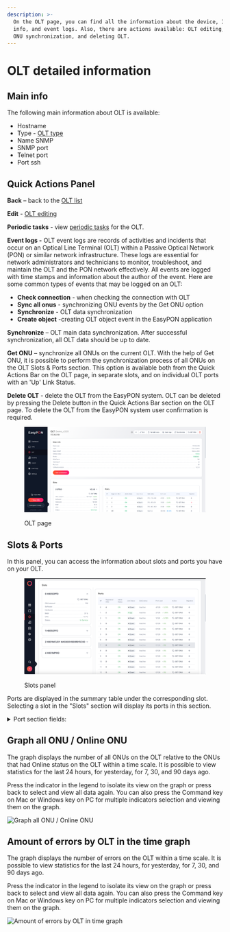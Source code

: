 ```yaml
---
description: >-
  On the OLT page, you can find all the information about the device, Its main
  info, and event logs. Also, there are actions available: OLT editing, OLT and
  ONU synchronization, and deleting OLT.
---
```


# OLT detailed information

## Main info&#x20;

The following main information about OLT is available:

* Hostname&#x20;
* Type - [OLT type](../../easypon-information/supported-olts.md)
* Name SNMP
* SNMP port
* Telnet port
* Port ssh

## Quick Actions Panel

**Back** – back to the [OLT list](../)

**Edit** - [OLT editing](../add-olt.md#edit-olt)

**Periodic tasks** - view [periodic tasks](../../access-and-management/periodic-tasks.md) for the OLT.

**Event logs -** OLT event logs are records of activities and incidents that occur on an Optical Line Terminal (OLT) within a Passive Optical Network (PON) or similar network infrastructure. These logs are essential for network administrators and technicians to monitor, troubleshoot, and maintain the OLT and the PON network effectively. All events are logged with time stamps and information about the author of the event. Here are some common types of events that may be logged on an OLT:

* **Check connection** - when checking the connection with OLT
* **Sync all onus** - synchronizing ONU events by the Get ONU option
* **Synchronize** - OLT data synchronization
* **Create object** -creating OLT object event in the EasyPON application

**Synchronize** – OLT main data synchronization. After successful synchronization, all OLT data should be up to date.

**Get ONU** – synchronize all ONUs on the current OLT. With the help of Get ONU, it is possible to perform the synchronization process of all ONUs on the OLT Slots & Ports section. This option is available both from the Quick Actions Bar on the OLT page, in separate slots, and on individual OLT ports with an 'Up' Link Status.

**Delete OLT** - delete the OLT from the EasyPON system. OLT can be deleted by pressing the Delete button in the Quick Actions Bar section on the OLT page. To delete the OLT from the EasyPON system user confirmation is required.

<figure><img src="../../.gitbook/assets/Screenshot 2023-11-22 at 22.16.33.png" alt=""><figcaption><p>OLT page</p></figcaption></figure>

## Slots & Ports

In this panel, you can access the information about slots and ports you have on your OLT.

<figure><img src="../../.gitbook/assets/Screenshot 2023-09-28 at 22.11.08.png" alt=""><figcaption><p>Slots panel</p></figcaption></figure>

Ports are displayed in the summary table under the corresponding slot. Selecting a slot in the "Slots" section will display its ports in this section.

<details>

<summary>Port section fields:</summary>

**№** - serial number of the port&#x20;

**Registered ONU** – the number of registered ONUs on the port&#x20;

**Admin Status (On/Off)** - administrative status of the port, which can be interactively changed by a left button click.

**Link status (Up/Down)** – port connection status&#x20;

**QinQ status** - the list of QinQ ports.

**Port load** - the load on the port in the following format: registered ONUs / total port capacity - port load in percentages.&#x20;

**Get ONU button** – synchronization of all ONUs on the OLT slot and separate port.

**Migration** - plan ONU [migration](<../../Port Migration.md>) on a separate OLT port.

</details>

## Graph all ONU / Online ONU

The graph displays the number of all ONUs on the OLT relative to the ONUs that had Online status on the OLT within a time scale. It is possible to view statistics for the last 24 hours, for yesterday, for 7, 30, and 90 days ago.

Press the indicator in the legend to isolate its view on the graph or press back to select and view all data again. You can also press the Command key on Mac or Windows key on PC for multiple indicators selection and viewing them on the graph.

![Graph all ONU / Online ONU](../../.gitbook/assets/JF2kp0HIq3RrcF0bmQKoI\_image.png)

## Amount of errors by OLT in the time graph

The graph displays the number of errors on the OLT within a time scale. It is possible to view statistics for the last 24 hours, for yesterday, for 7, 30, and 90 days ago.

Press the indicator in the legend to isolate its view on the graph or press back to select and view all data again. You can also press the Command key on Mac or Windows key on PC for multiple indicators selection and viewing them on the graph.

![Amount of errors by OLT in time graph](../../.gitbook/assets/7oE5NXNEdAUS-J0VDtLmt\_image.png)
